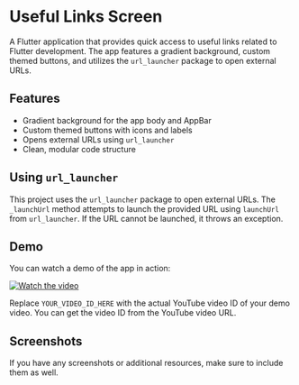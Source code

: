 # Useful Links Screen

A Flutter application that provides quick access to useful links related to Flutter development. The app features a gradient background, custom themed buttons, and utilizes the `url_launcher` package to open external URLs.

## Features

- Gradient background for the app body and AppBar
- Custom themed buttons with icons and labels
- Opens external URLs using `url_launcher`
- Clean, modular code structure

## Using `url_launcher`

This project uses the `url_launcher` package to open external URLs. The `_launchUrl` method attempts to launch the provided URL using `launchUrl` from `url_launcher`. If the URL cannot be launched, it throws an exception.

## Demo

You can watch a demo of the app in action:

[![Watch the video](https://img.youtube.com/vi/YOUR_VIDEO_ID_HERE/0.jpg)](https://www.youtube.com/watch?v=YOUR_VIDEO_ID_HERE)

Replace `YOUR_VIDEO_ID_HERE` with the actual YouTube video ID of your demo video. You can get the video ID from the YouTube video URL.

## Screenshots

If you have any screenshots or additional resources, make sure to include them as well.

